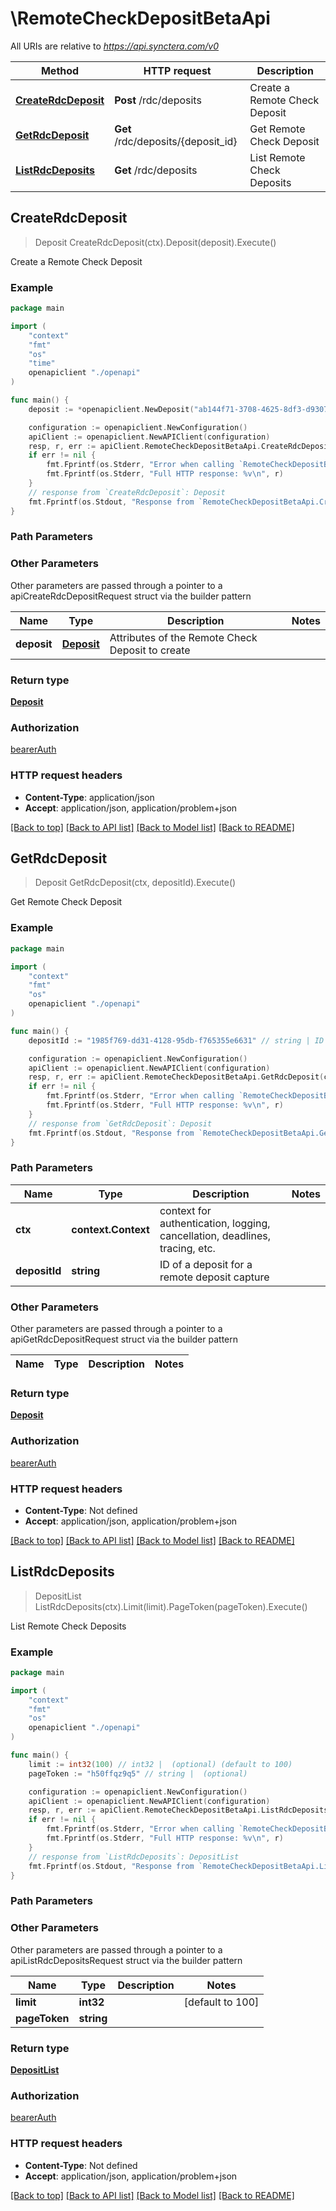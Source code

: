 # \RemoteCheckDepositBetaApi

All URIs are relative to *https://api.synctera.com/v0*

Method | HTTP request | Description
------------- | ------------- | -------------
[**CreateRdcDeposit**](RemoteCheckDepositBetaApi.md#CreateRdcDeposit) | **Post** /rdc/deposits | Create a Remote Check Deposit
[**GetRdcDeposit**](RemoteCheckDepositBetaApi.md#GetRdcDeposit) | **Get** /rdc/deposits/{deposit_id} | Get Remote Check Deposit
[**ListRdcDeposits**](RemoteCheckDepositBetaApi.md#ListRdcDeposits) | **Get** /rdc/deposits | List Remote Check Deposits



## CreateRdcDeposit

> Deposit CreateRdcDeposit(ctx).Deposit(deposit).Execute()

Create a Remote Check Deposit



### Example

```go
package main

import (
    "context"
    "fmt"
    "os"
    "time"
    openapiclient "./openapi"
)

func main() {
    deposit := *openapiclient.NewDeposit("ab144f71-3708-4625-8df3-d9307804475e", "a745e775-9d35-46a5-812d-4a7663178a3b", int32(8032), time.Now(), time.Now(), int32(6207), "USD", "a6be36a2-1211-4c7f-b38e-14923e009262", "69170eba-daa5-4c06-9a6d-abc1d4733f67", "Status_example", "261343ed-2752-4e07-b14f-5cafcd38361c", openapiclient.vendor_info1{VendorJson: openapiclient.NewVendorJson("ContentType_example", map[string]interface{}(123), "SOCURE")}) // Deposit | Attributes of the Remote Check Deposit to create (optional)

    configuration := openapiclient.NewConfiguration()
    apiClient := openapiclient.NewAPIClient(configuration)
    resp, r, err := apiClient.RemoteCheckDepositBetaApi.CreateRdcDeposit(context.Background()).Deposit(deposit).Execute()
    if err != nil {
        fmt.Fprintf(os.Stderr, "Error when calling `RemoteCheckDepositBetaApi.CreateRdcDeposit``: %v\n", err)
        fmt.Fprintf(os.Stderr, "Full HTTP response: %v\n", r)
    }
    // response from `CreateRdcDeposit`: Deposit
    fmt.Fprintf(os.Stdout, "Response from `RemoteCheckDepositBetaApi.CreateRdcDeposit`: %v\n", resp)
}
```

### Path Parameters



### Other Parameters

Other parameters are passed through a pointer to a apiCreateRdcDepositRequest struct via the builder pattern


Name | Type | Description  | Notes
------------- | ------------- | ------------- | -------------
 **deposit** | [**Deposit**](Deposit.md) | Attributes of the Remote Check Deposit to create | 

### Return type

[**Deposit**](Deposit.md)

### Authorization

[bearerAuth](../README.md#bearerAuth)

### HTTP request headers

- **Content-Type**: application/json
- **Accept**: application/json, application/problem+json

[[Back to top]](#) [[Back to API list]](../README.md#documentation-for-api-endpoints)
[[Back to Model list]](../README.md#documentation-for-models)
[[Back to README]](../README.md)


## GetRdcDeposit

> Deposit GetRdcDeposit(ctx, depositId).Execute()

Get Remote Check Deposit



### Example

```go
package main

import (
    "context"
    "fmt"
    "os"
    openapiclient "./openapi"
)

func main() {
    depositId := "1985f769-dd31-4128-95db-f765355e6631" // string | ID of a deposit for a remote deposit capture

    configuration := openapiclient.NewConfiguration()
    apiClient := openapiclient.NewAPIClient(configuration)
    resp, r, err := apiClient.RemoteCheckDepositBetaApi.GetRdcDeposit(context.Background(), depositId).Execute()
    if err != nil {
        fmt.Fprintf(os.Stderr, "Error when calling `RemoteCheckDepositBetaApi.GetRdcDeposit``: %v\n", err)
        fmt.Fprintf(os.Stderr, "Full HTTP response: %v\n", r)
    }
    // response from `GetRdcDeposit`: Deposit
    fmt.Fprintf(os.Stdout, "Response from `RemoteCheckDepositBetaApi.GetRdcDeposit`: %v\n", resp)
}
```

### Path Parameters


Name | Type | Description  | Notes
------------- | ------------- | ------------- | -------------
**ctx** | **context.Context** | context for authentication, logging, cancellation, deadlines, tracing, etc.
**depositId** | **string** | ID of a deposit for a remote deposit capture | 

### Other Parameters

Other parameters are passed through a pointer to a apiGetRdcDepositRequest struct via the builder pattern


Name | Type | Description  | Notes
------------- | ------------- | ------------- | -------------


### Return type

[**Deposit**](Deposit.md)

### Authorization

[bearerAuth](../README.md#bearerAuth)

### HTTP request headers

- **Content-Type**: Not defined
- **Accept**: application/json, application/problem+json

[[Back to top]](#) [[Back to API list]](../README.md#documentation-for-api-endpoints)
[[Back to Model list]](../README.md#documentation-for-models)
[[Back to README]](../README.md)


## ListRdcDeposits

> DepositList ListRdcDeposits(ctx).Limit(limit).PageToken(pageToken).Execute()

List Remote Check Deposits



### Example

```go
package main

import (
    "context"
    "fmt"
    "os"
    openapiclient "./openapi"
)

func main() {
    limit := int32(100) // int32 |  (optional) (default to 100)
    pageToken := "h50ffqz9q5" // string |  (optional)

    configuration := openapiclient.NewConfiguration()
    apiClient := openapiclient.NewAPIClient(configuration)
    resp, r, err := apiClient.RemoteCheckDepositBetaApi.ListRdcDeposits(context.Background()).Limit(limit).PageToken(pageToken).Execute()
    if err != nil {
        fmt.Fprintf(os.Stderr, "Error when calling `RemoteCheckDepositBetaApi.ListRdcDeposits``: %v\n", err)
        fmt.Fprintf(os.Stderr, "Full HTTP response: %v\n", r)
    }
    // response from `ListRdcDeposits`: DepositList
    fmt.Fprintf(os.Stdout, "Response from `RemoteCheckDepositBetaApi.ListRdcDeposits`: %v\n", resp)
}
```

### Path Parameters



### Other Parameters

Other parameters are passed through a pointer to a apiListRdcDepositsRequest struct via the builder pattern


Name | Type | Description  | Notes
------------- | ------------- | ------------- | -------------
 **limit** | **int32** |  | [default to 100]
 **pageToken** | **string** |  | 

### Return type

[**DepositList**](DepositList.md)

### Authorization

[bearerAuth](../README.md#bearerAuth)

### HTTP request headers

- **Content-Type**: Not defined
- **Accept**: application/json, application/problem+json

[[Back to top]](#) [[Back to API list]](../README.md#documentation-for-api-endpoints)
[[Back to Model list]](../README.md#documentation-for-models)
[[Back to README]](../README.md)

